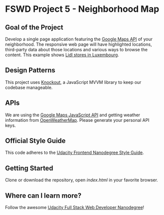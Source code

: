 # FSWD Project 5 - Neighborhood Map

## Goal of the Project
Develop a single page application featuring the [Google Maps API](https://developers.google.com/maps/) of your neighborhood. The responsive web page will have highlighted locations, third-party data about those locations and various ways to browse the content. This example shows [Lidl stores in Luxembourg](https://www.lidl.lu/fr/index.htm).

## Design Patterns
This project uses [Knockout](http://knockoutjs.com/), a JavaScript MVVM library to keep our codebase manageable.

## APIs
We are using the [Google Maps JavaScript API](https://developers.google.com/maps/documentation/javascript/) and getting weather information from [OpenWeatherMap](http://openweathermap.org/). Please generate your personal API keys.

## Official Style Guide
This code adheres to the [Udacity Frontend Nanodegree Style Guide](https://udacity.github.io/frontend-nanodegree-styleguide/).

## Getting Started
Clone or download the repository, open *index.html* in your favorite browser.

## Where can I learn more?
Follow the awesome [Udacity Full Stack Web Developer Nanodegree](https://www.udacity.com/course/full-stack-web-developer-nanodegree--nd004)!
